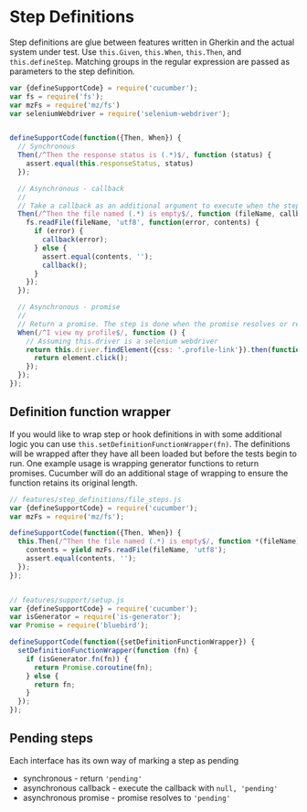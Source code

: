 # Step Definitions

Step definitions are glue between features written in Gherkin and the actual system under test.
Use `this.Given`, `this.When`, `this.Then`, and `this.defineStep`.
Matching groups in the regular expression are passed as parameters to the step definition.

```javascript
var {defineSupportCode} = require('cucumber');
var fs = require('fs');
var mzFs = require('mz/fs')
var seleniumWebdriver = require('selenium-webdriver');


defineSupportCode(function({Then, When}) {
  // Synchronous
  Then(/^Then the response status is (.*)$/, function (status) {
    assert.equal(this.responseStatus, status)
  });

  // Asynchronous - callback
  //
  // Take a callback as an additional argument to execute when the step is done
  Then(/^Then the file named (.*) is empty$/, function (fileName, callback) {
    fs.readFile(fileName, 'utf8', function(error, contents) {
      if (error) {
        callback(error);
      } else {
        assert.equal(contents, '');
        callback();
      }
    });
  });

  // Asynchronous - promise
  //
  // Return a promise. The step is done when the promise resolves or rejects
  When(/^I view my profile$/, function () {
    // Assuming this.driver is a selenium webdriver
    return this.driver.findElement({css: '.profile-link'}).then(function(element) {
      return element.click();
    });
  });
});
```


## Definition function wrapper

If you would like to wrap step or hook definitions in with some additional logic you can use `this.setDefinitionFunctionWrapper(fn)`. The definitions will be wrapped after they have all been loaded but before the tests begin to run. One example usage is wrapping generator functions to return promises. Cucumber will do an additional stage of wrapping to ensure the function retains its original length.

```javascript
// features/step_definitions/file_steps.js
var {defineSupportCode} = require('cucumber');
var mzFs = require('mz/fs');

defineSupportCode(function({Then, When}) {
  this.Then(/^Then the file named (.*) is empty$/, function *(fileName) {
    contents = yield mzFs.readFile(fileName, 'utf8');
    assert.equal(contents, '');
  });
});


// features/support/setup.js
var {defineSupportCode} = require('cucumber');
var isGenerator = require('is-generator');
var Promise = require('bluebird');

defineSupportCode(function({setDefinitionFunctionWrapper}) {
  setDefinitionFunctionWrapper(function (fn) {
    if (isGenerator.fn(fn)) {
      return Promise.coroutine(fn);
    } else {
      return fn;
    }
  });
});
```

## Pending steps

Each interface has its own way of marking a step as pending
* synchronous - return `'pending'`
* asynchronous callback - execute the callback with `null, 'pending'`
* asynchronous promise - promise resolves to `'pending'`
